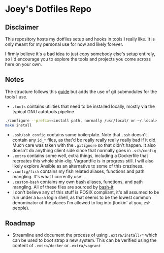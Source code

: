 # Joey's Dotfiles Repo

## Disclaimer

This repository hosts my dotfiles setup and hooks in tools I really like. It is only meant for my personal use for now and likely forever.

I firmly believe it's a bad idea to just copy somebody else's setup entirely, so I'd encourage you to explore the tools and projects you come across here on your own.

## Notes

The structure follows this [guide](https://www.atlassian.com/git/tutorials/dotfiles) but adds the use of git submodules for the tools I use.

* `.tools` contains utilities that need to be installed locally, mostly via the typical GNU autotools pipeline

```bash
./configure --prefix=<install path, normally /usr/local/ or ~/.local>
make install
```

* `.ssh/ssh_config` contains some boilerplate. Note that `.ssh` doesn't contain any `id_*` files, as that'd be really really really really bad if it did. Much care was taken with the `.gitignore` so that didn't happen. It also doesn't do anything client side since that normally goes in `.ssh/config`
* `.extra` contains some well, extra things, including a Dockerfile that recreates this whole shin-dig. Vagrantfile is in progress still. I will also likely explore Ansible as an alternative to some of this craziness.
* `.config/fish` contains my fish related aliases, functions and path mangling. It's what I currently use
* `.custom-bash` contains my own bash aliases, functions, and path mangling. All of these files are sourced by [bash-it](https://github.com/Bash-it/bash-it)
* I don't believe any of this stuff is POSIX compliant, it's all assumed to be run under a `bash` login shell, as that seems to be the lowest common denominator of the places I'm allowed to log into (lookin' at you, `zsh` people).

## Roadmap

* Streamline and document the process of using `.extra/install/*` which can be used to boot strap a new system.
This can be verified using the content of `.extra/docker` or `.extra/vagrant`
